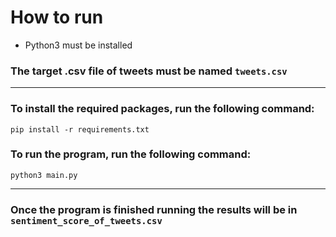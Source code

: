 # How to run
- Python3 must be installed
### The target .csv file of tweets must be named `tweets.csv`
---
### To install the required packages, run the following command:
    pip install -r requirements.txt
### To run the program, run the following command:
    python3 main.py
---
### Once the program is finished running the results will be in `sentiment_score_of_tweets.csv`

